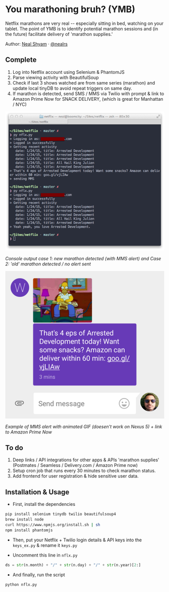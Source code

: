 # You marathoning bruh? (YMB)

Netflix marathons are very real --  especially sitting in bed, watching on your tablet. The point of YMB is to identify potential marathon sessions and (in the future) facilitate delivery of 'marathon supplies.'

Author: [Neal Shyam](http://nealshyam.com)  &middot; [@nealrs](http://twitter.com/nealrs)

## Complete

1. Log into Netflix account using Selenium & PhantomJS
2. Parse viewing activity with BeautifulSoup
3. Check if last 3 shows watched are from same series (marathon) and update local tinyDB to avoid repeat triggers on same day.
4. If marathon is detected, send SMS / MMS via Twilio with prompt & link to Amazon Prime Now for SNACK DELIVERY, (which is great for Manhattan / NYC)

  ![](screens/nflx1.png)

  _Console output case 1: new marathon detected (with MMS alert) and Case 2: 'old' marathon detected / no alert sent_

  ![](screens/nflx2.png)

  _Example of MMS alert with animated GIF (doesen't work on Nexus 5) + link to Amazon Prime Now_

## To do

1. Deep links / API integrations for other apps & APIs 'marathon supplies' (Postmates / Seamless / Delivery.com / Amazon Prime now)
2. Setup cron job that runs every 30 minutes to check marathon status.
3. Add frontend for user registration & hide sensitive user data.

## Installation & Usage

- First, install the dependencies

```bash
pip install selenium tinydb twilio beautifulsoup4
brew install node
curl https://www.npmjs.org/install.sh | sh
npm install phantomjs
```

- Then, put your Netflix + Twilio login details & API keys into the `keys_ex.py` & rename it `keys.py`

- Uncomment this line in `nflx.py`

```python
ds = str(n.month) + "/" + str(n.day) + "/" + str(n.year)[2:]
```

- And finally, run the script 

```bash
python nflx.py
```